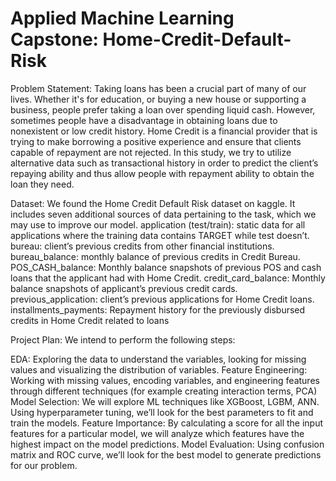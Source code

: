 # Applied Machine Learning Capstone: Home-Credit-Default-Risk

Problem Statement:
Taking loans has been a crucial part of many of our lives. Whether it's for education, or buying a new house or supporting a business, people prefer taking a loan over spending liquid cash. However, sometimes people have a disadvantage in obtaining loans due to nonexistent or low credit history. Home Credit is a financial provider that is trying to make borrowing a positive experience and ensure that clients capable of repayment are not rejected. In this study, we try to utilize alternative data such as transactional history in order to predict the client’s repaying ability and thus allow people with repayment ability to obtain the loan they need.

Dataset:
We found the Home Credit Default Risk dataset on kaggle. It includes seven additional sources of data pertaining to the task, which we may use to improve our model.
application (test/train): static data for all applications where the training data contains TARGET while test doesn’t.
bureau: client’s previous credits from other financial institutions.
bureau_balance: monthly balance of previous credits in Credit Bureau.
POS_CASH_balance: Monthly balance snapshots of previous POS and cash loans that the applicant had with Home Credit.
credit_card_balance: Monthly balance snapshots of applicant’s previous credit cards.
previous_application: client’s previous applications for Home Credit loans.
installments_payments: Repayment history for the previously disbursed credits in Home Credit related to loans

Project Plan:
We intend to perform the following steps:

EDA:  Exploring the data to understand the variables, looking for missing values and visualizing the distribution of variables.
Feature Engineering: Working with missing values, encoding variables, and engineering features through different techniques (for example creating interaction terms, PCA)
Model Selection: We will explore ML techniques like XGBoost, LGBM, ANN. Using hyperparameter tuning, we’ll look for the best parameters to fit and train the models.
Feature Importance: By calculating a score for all the input features for a particular model, we will analyze which features have the highest impact on the model predictions.
Model Evaluation: Using confusion matrix and ROC curve, we’ll look for the best model to generate predictions for our problem.
